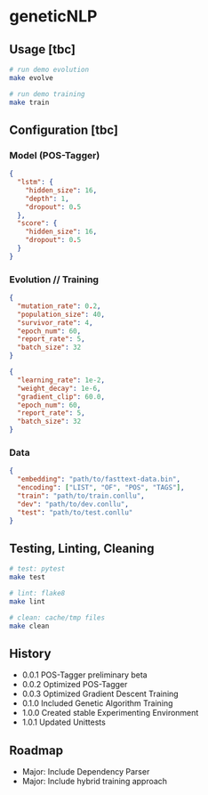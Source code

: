 # geneticNLP

## Usage [tbc]

```bash
# run demo evolution
make evolve

# run demo training
make train
```

## Configuration [tbc]

### Model (POS-Tagger)

```json
{
  "lstm": {
    "hidden_size": 16,
    "depth": 1,
    "dropout": 0.5
  },
  "score": {
    "hidden_size": 16,
    "dropout": 0.5
  }
}
```

### Evolution // Training

```json
{
  "mutation_rate": 0.2,
  "population_size": 40,
  "survivor_rate": 4,
  "epoch_num": 60,
  "report_rate": 5,
  "batch_size": 32
}
```

```json
{
  "learning_rate": 1e-2,
  "weight_decay": 1e-6,
  "gradient_clip": 60.0,
  "epoch_num": 60,
  "report_rate": 5,
  "batch_size": 32
}
```

### Data

```json
{
  "embedding": "path/to/fasttext-data.bin",
  "encoding": ["LIST", "OF", "POS", "TAGS"],
  "train": "path/to/train.conllu",
  "dev": "path/to/dev.conllu",
  "test": "path/to/test.conllu"
}
```

## Testing, Linting, Cleaning

```bash
# test: pytest
make test

# lint: flake8
make lint

# clean: cache/tmp files
make clean
```

## History

- 0.0.1 POS-Tagger preliminary beta
- 0.0.2 Optimized POS-Tagger
- 0.0.3 Optimized Gradient Descent Training
- 0.1.0 Included Genetic Algorithm Training
- 1.0.0 Created stable Experimenting Environment
- 1.0.1 Updated Unittests

## Roadmap

- Major: Include Dependency Parser
- Major: Include hybrid training approach
